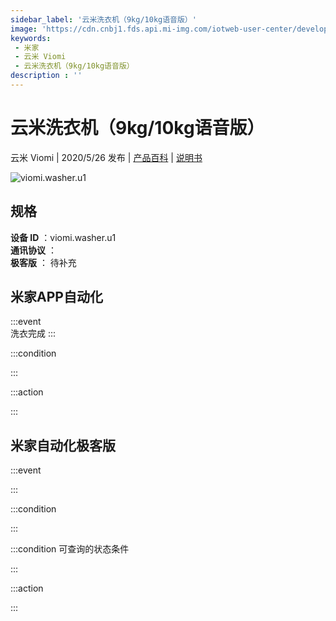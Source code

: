 ```yaml
---
sidebar_label: '云米洗衣机（9kg/10kg语音版）'
image: 'https://cdn.cnbj1.fds.api.mi-img.com/iotweb-user-center/developer_1679069106457BlVjZRTw.png?GalaxyAccessKeyId=AKVGLQWBOVIRQ3XLEW&Expires=9223372036854775807&Signature=iyuNE0LPQGc1H1CejWDpZ+AgEgM='
keywords: 
 - 米家
 - 云米 Viomi
 - 云米洗衣机（9kg/10kg语音版）
description : ''
---
```

# 云米洗衣机（9kg/10kg语音版）

云米 Viomi | 2020/5/26 发布 | [产品百科](https://home.mi.com/webapp/content/baike/product/index.html?model=viomi.washer.u1/) | [说明书](https://home.mi.com/views/introduction.html?model=viomi.washer.u1&region=cn)

![viomi.washer.u1](https://cdn.cnbj1.fds.api.mi-img.com/iotweb-user-center/developer_1679069106457BlVjZRTw.png?GalaxyAccessKeyId=AKVGLQWBOVIRQ3XLEW&Expires=9223372036854775807&Signature=iyuNE0LPQGc1H1CejWDpZ+AgEgM=)

## 规格  
> 
**设备 ID** ：viomi.washer.u1  
**通讯协议** ：  
**极客版**  ： 待补充 


## 米家APP自动化  

:::event  
洗衣完成
:::

:::condition  

:::

:::action   

:::

## 米家自动化极客版  

:::event  

:::

:::condition  

:::

:::condition 可查询的状态条件  

:::

:::action  

:::

        
